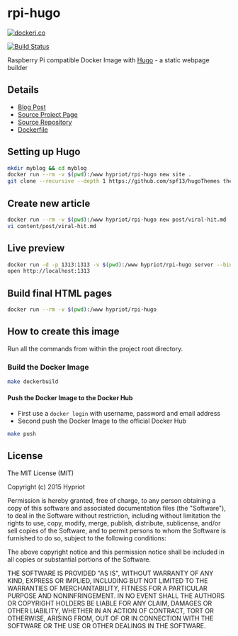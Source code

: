 # rpi-hugo

[![dockeri.co](http://dockeri.co/image/hypriot/rpi-hugo)](https://registry.hub.docker.com/u/hypriot/rpi-hugo/)

[![Build Status](http://armbuilder.hypriot.com/api/badge/github.com/hypriot/rpi-hugo/status.svg?branch=master)](http://armbuilder.hypriot.com/github.com/hypriot/rpi-hugo)

Raspberry Pi compatible Docker Image with [Hugo](http://gohugo.io) - a static webpage builder

## Details
- [Blog Post](http://blog.hypriot.com/post/static-website-generation-on-steriods-with-docker/)
- [Source Project Page](https://github.com/hypriot)
- [Source Repository](https://github.com/hypriot/rpi-hugo)
- [Dockerfile](https://github.com/hypriot/rpi-hugo/blob/master/Dockerfile)

## Setting up Hugo

```bash
mkdir myblog && cd myblog
docker run --rm -v $(pwd):/www hypriot/rpi-hugo new site .
git clone --recursive --depth 1 https://github.com/spf13/hugoThemes themes
```

## Create new article

```bash
docker run --rm -v $(pwd):/www hypriot/rpi-hugo new post/viral-hit.md
vi content/post/viral-hit.md
```

## Live preview

```bash
docker run -d -p 1313:1313 -v $(pwd):/www hypriot/rpi-hugo server --bind=0.0.0.0 -w -D --theme=hyde
open http://localhost:1313
```

## Build final HTML pages

```bash
docker run --rm -v $(pwd):/www hypriot/rpi-hugo
```

## How to create this image

Run all the commands from within the project root directory.

### Build the Docker Image
```bash
make dockerbuild
```

#### Push the Docker Image to the Docker Hub
* First use a `docker login` with username, password and email address
* Second push the Docker Image to the official Docker Hub

```bash
make push
```

## License

The MIT License (MIT)

Copyright (c) 2015 Hypriot

Permission is hereby granted, free of charge, to any person obtaining a copy
of this software and associated documentation files (the "Software"), to deal
in the Software without restriction, including without limitation the rights
to use, copy, modify, merge, publish, distribute, sublicense, and/or sell
copies of the Software, and to permit persons to whom the Software is
furnished to do so, subject to the following conditions:

The above copyright notice and this permission notice shall be included in all
copies or substantial portions of the Software.

THE SOFTWARE IS PROVIDED "AS IS", WITHOUT WARRANTY OF ANY KIND, EXPRESS OR
IMPLIED, INCLUDING BUT NOT LIMITED TO THE WARRANTIES OF MERCHANTABILITY,
FITNESS FOR A PARTICULAR PURPOSE AND NONINFRINGEMENT. IN NO EVENT SHALL THE
AUTHORS OR COPYRIGHT HOLDERS BE LIABLE FOR ANY CLAIM, DAMAGES OR OTHER
LIABILITY, WHETHER IN AN ACTION OF CONTRACT, TORT OR OTHERWISE, ARISING FROM,
OUT OF OR IN CONNECTION WITH THE SOFTWARE OR THE USE OR OTHER DEALINGS IN THE
SOFTWARE.

